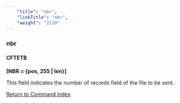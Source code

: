 ```yaml
---
    "title": "nbr",
    "linkTitle": "nbr",
    "weight": "2120"
---
```

<span id="nbr"></span>

### nbr

#### CFTETB

****[NBR = {pos, 255 &#124;
len}]****

This field indicates the number of records
field of the file to be sent.

[Return to Command index](../../)
